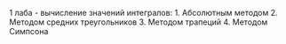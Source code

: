 1 лаба - вычисление значений интегралов:
	1. Абсолютным методом
	2. Методом средних треугольников
	3. Методом трапеций
	4. Методом Симпсона

